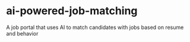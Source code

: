 # ai-powered-job-matching
A job portal that uses AI to match candidates with jobs based on resume and behavior

